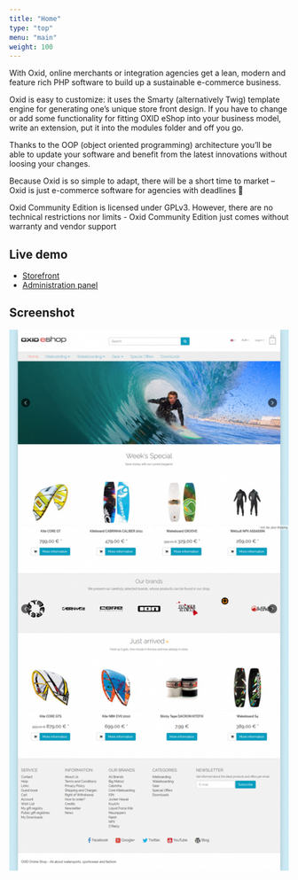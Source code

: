 ```yaml
---
title: "Home"
type: "top"
menu: "main"
weight: 100
---
```


With Oxid, online merchants or integration agencies get a lean, modern and feature rich PHP software to build up a sustainable e-commerce business.

Oxid is easy to customize: it uses the Smarty (alternatively Twig) template engine for generating one’s unique store front design. If you have to change or add some functionality for fitting OXID eShop into your business model, write an extension, put it into the modules folder and off you go.

Thanks to the OOP (object oriented programming) architecture you’ll be able to update your software and benefit from the latest innovations without loosing your changes.

Because Oxid is so simple to adapt, there will be a short time to market – Oxid is just e-commerce software for agencies with deadlines 🙂

Oxid Community Edition is licensed under GPLv3. However, there are no technical restrictions nor limits - Oxid Community Edition just comes without warranty and vendor support

## Live demo

* [Storefront](https://ce:241518@demoshop.oxid-esales.com/community-edition)
* [Administration panel](https://ce:241518@demoshop.oxid-esales.com/community-edition/admin/)

## Screenshot

![Oxid start page](Flow01-532x1030.png)
